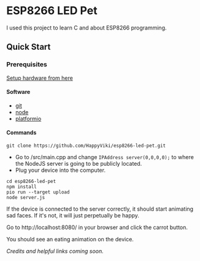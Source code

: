 # ESP8266 LED Pet

I used this project to learn C and about ESP8266 programming.

## Quick Start

### Prerequisites

[Setup hardware from here](https://github.com/Qrome/marquee-scroller)

#### Software

- [git](https://git-scm.com/downloads)
- [node](https://nodejs.org/en/download/)
- [platformio](https://docs.platformio.org/en/stable/installation.html)

#### Commands

`git clone https://github.com/HappyViki/esp8266-led-pet.git`

- Go to /src/main.cpp and change `IPAddress server(0,0,0,0);` to where the NodeJS server is going to be publicly located.
- Plug your device into the computer.

```
cd esp8266-led-pet
npm install
pio run --target upload
node server.js
```

If the device is connected to the server correctly, it should start animating sad faces. If it's not, it will just perpetually be happy.

Go to http://localhost:8080/ in your browser and click the carrot button.

You should see an eating animation on the device.

_Credits and helpful links coming soon._
